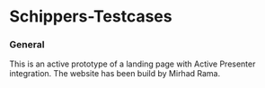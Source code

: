 # Schippers-Testcases
 
### General

This is an active prototype of a landing page with Active Presenter integration. The website has been build by Mirhad Rama. 
